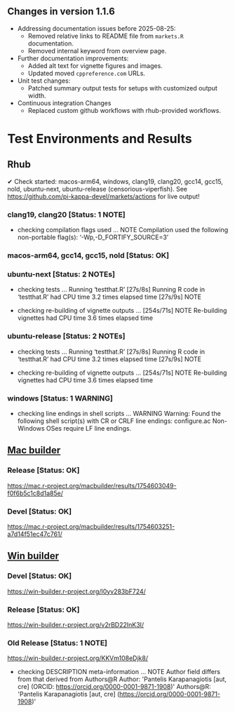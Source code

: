 ## Changes in version 1.1.6

* Addressing documentation issues before 2025-08-25:
  - Removed relative links to README file from `markets.R` documentation.
  - Removed internal keyword from overview page.
* Further documentation improvements:
  - Added alt text for vignette figures and images.
  - Updated moved `cppreference.com` URLs.
* Unit test changes:
  - Patched summary output tests for setups with customized output width.
* Continuous integration Changes
  - Replaced custom github workflows with rhub-provided workflows.

# Test Environments and Results
## Rhub
✔ Check started: macos-arm64, windows, clang19, clang20, gcc14, gcc15, nold, ubuntu-next, ubuntu-release
  (censorious-viperfish).
  See <https://github.com/pi-kappa-devel/markets/actions> for live output!

### clang19, clang20 [Status: 1 NOTE]
* checking compilation flags used ... NOTE
  Compilation used the following non-portable flag(s):
  ‘-Wp,-D_FORTIFY_SOURCE=3’

### macos-arm64, gcc14, gcc15, nold [Status: OK]

### ubuntu-next [Status: 2 NOTEs]
* checking tests ...
  Running ‘testthat.R’ [27s/8s]
  Running R code in ‘testthat.R’ had CPU time 3.2 times elapsed time [27s/9s] NOTE

* checking re-building of vignette outputs ... [254s/71s] NOTE
  Re-building vignettes had CPU time 3.6 times elapsed time

### ubuntu-release [Status: 2 NOTEs]
* checking tests ...
  Running ‘testthat.R’ [27s/8s]
  Running R code in ‘testthat.R’ had CPU time 3.2 times elapsed time [27s/9s] NOTE

* checking re-building of vignette outputs ... [254s/71s] NOTE
  Re-building vignettes had CPU time 3.6 times elapsed time

### windows [Status: 1 WARNING]
* checking line endings in shell scripts ... WARNING
  Warning: Found the following shell script(s) with CR or CRLF line endings:
  configure.ac
  Non-Windows OSes require LF line endings.

## [Mac builder](https://mac.r-project.org/macbuilder/submit.html)

### Release [Status: OK]

https://mac.r-project.org/macbuilder/results/1754603049-f0f6b5c1c8d1a85e/

### Devel [Status: OK]

https://mac.r-project.org/macbuilder/results/1754603251-a7d14f51ec47c761/

## [Win builder](https://win-builder.r-project.org/)

### Devel [Status: OK]

https://win-builder.r-project.org/I0yv283bF724/

### Release [Status: OK]

https://win-builder.r-project.org/v2rBD22InK3I/

### Old Release [Status: 1 NOTE]

https://win-builder.r-project.org/KKVm108eDjk8/

* checking DESCRIPTION meta-information ... NOTE
Author field differs from that derived from Authors@R
  Author:    'Pantelis Karapanagiotis [aut, cre] (ORCID: <https://orcid.org/0000-0001-9871-1908>)'
  Authors@R: 'Pantelis Karapanagiotis [aut, cre] (<https://orcid.org/0000-0001-9871-1908>)'

